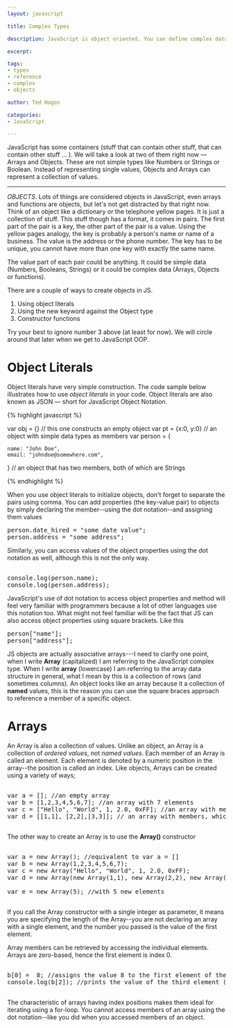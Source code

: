 ```yaml
---
layout: javascript

title: Complex Types

description: JavaScript is object oriented. You can define complex data types in it

excerpt: 

tags:
- types
- reference
- complex
- objects

author: Ted Hagos

categories:
- JavaScript

---
```




JavaScript has some containers (stuff that can contain other stuff, that can contain other stuff … ). We will take a look at two of them right now &mdash; Arrays and Objects. These are not simple types like Numbers or Strings or Boolean. Instead of representing single values, Objects and Arrays can represent a collection of values. 


*** 

*OBJECTS*. Lots of things are considered objects in JavaScript, even arrays and functions are objects, but let's not get distracted by that right now. Think of an object like a dictionary or the telephone yellow pages. It is just a collection of stuff. This stuff though has a format, it comes in pairs. The first part of the pair is a key, the other part of the pair is a value. Using the yellow pages analogy, the key is probably a person's name or name of a business. The value is the address or the phone number. The key has to be unique, you cannot have more than one key with exactly the same name. 

The value part of each pair could be anything. It could be simple data (Numbers, Booleans, Strings) or it could be complex data (Arrays, Objects or functions).

There are a couple of ways to create objects in JS.

1. Using object literals
2. Using the new keyword against the Object type
3. Constructor functions

Try your best to ignore number 3 above (at least for now). We will circle around that later when we get to JavaScript OOP.

# Object Literals

Object literals have very simple construction. The code sample below illustrates how to use *object literals* in your code. Object literals are also known as JSON &mdash; short for JavaScript Object Notation.

{% highlight javascript %}

var obj = {} // this one constructs an empty object
var pt 	= {x:0, y:0} // an object with simple data types as members
var person = {

	name: "John Doe",
	email: "johndoe@somewhere.com",

} // an object that has two members, both of which are Strings

{% endhighlight %}

When you use object literals to initialize objects, don't forget to separate the pairs using comma. You can add properties (the key-value pair) to objects by simply declaring the member--using the dot notation--and assigning them values

<pre class="codeblock">
person.date_hired = "some date value";
person.address = "some address";
</pre>

Similarly, you can access values of the object properties using the dot notation as well, although this is not the only way.

<pre class="codeblock"></code>
console.log(person.name);
console.log(person.address);
</pre>

JavaScript's use of dot notation to access object properties and method will feel very familiar with programmers because a lot of other languages use this notation too. What might not feel familiar will be the fact that JS can also access object properties using square brackets. Like this

<pre class="codeblock">
person["name"];
person["address"];
</pre>

JS objects are actually associative arrays---I need to clarify one point, when I write **Array** (capitalized) I am referring to the JavaScript complex type. When I write **array** (lowercase) I am referring to the array data structure in general, what I mean by this is a collection of rows (and sometimes columns). An object looks like an array because it a collection of **named** values, this is the reason you can use the square braces approach to reference a member of a specific object. 

# Arrays

An Array is also a collection of values. Unlike an object, an Array is a collection of *ordered values*, not *named values*. Each member of an Array is called an element. Each element is denoted by a numeric position in the array--the position is called an index. Like objects, Arrays can be created using a variety of ways;

<pre class="codeblock">

var a = []; //an empty array
var b = [1,2,3,4,5,6,7]; //an array with 7 elements
var c = ["Hello", "World", 1, 2.0, 0xFF]; //an array with members of diff types
var d = [[1,1], [2,2],[3,3]]; // an array with members, which are also arrays. 

</pre>

The other way to create an Array is to use the **Array()** constructor

<pre class='codeblock'>

var a = new Array(); //equivalent to var a = []
var b = new Array(1,2,3,4,5,6,7);
var c = new Array("Hello", "World", 1, 2.0, 0xFF);
var d = new Array(new Array(1,1), new Array(2,2), new Array(3,3));

var e = new Array(5); //with 5 new elements

</pre>

If you call the Array constructor with a single integer as parameter, it means you are specifying the length of the Array--you are not declaring an array with a single element, and the number you passed is the value of the first element.

Array members can be retrieved by accessing the individual elements. Arrays are zero-based, hence the first element is index 0.


<pre class="codeblock">

b[0] =  8; //assigns the value 8 to the first element of the Array
console.log(b[2]); //prints the value of the third element (remember, zero based)

</pre>

The characteristic of arrays having index positions makes them ideal for iterating using a for-loop. You cannot access members of an array using the dot notation--like you did when you accessed members of an object.